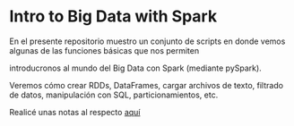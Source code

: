 # Intro to Big Data with Spark

En el presente repositorio muestro un conjunto de scripts en donde vemos algunas de las funciones básicas que nos permiten

introducronos al mundo del Big Data con Spark (mediante pySpark).

Veremos cómo crear RDDs, DataFrames, cargar archivos de texto, filtrado de datos, manipulación con SQL, particionamientos, etc.

Realicé unas notas al respecto [aquí](https://alder-macrame-2f0.notion.site/Curso-de-Fundamentos-de-Spark-para-Big-Data-efd8ce40eb654f2b8f04ea5c9b1e33f2)

 

